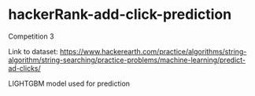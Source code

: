 # hackerRank-add-click-prediction
Competition 3

Link to dataset:
https://www.hackerearth.com/practice/algorithms/string-algorithm/string-searching/practice-problems/machine-learning/predict-ad-clicks/

LIGHTGBM model used for prediction
